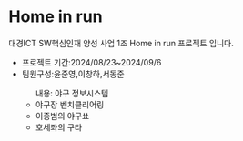 <h1>Home in run</h1>

대경ICT SW핵심인재 양성 사업 1조 Home in run 프로젝트 입니다.<br>
<ul>
  <li>프로젝트 기간:2024/08/23~2024/09/6</li>
  <li>팀원구성:윤준영,이창하,서동준</li>
  <ul>내용: 야구 정보시스템 
    <li>야구장 벤치클리어링</li>
    <li>이종범의 야구쑈</li>
    <li>호세좌의 구타</li>
  </ul>
</ul>
